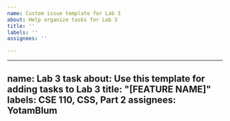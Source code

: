 ```yaml
---
name: Custom issue template for Lab 3
about: Help organize tasks for Lab 3
title: ''
labels: ''
assignees: ''

---
```


---
name: Lab 3 task
about: Use this template for adding tasks to Lab 3
title: "[FEATURE NAME]"
labels: CSE 110, CSS, Part 2
assignees: YotamBlum
---
